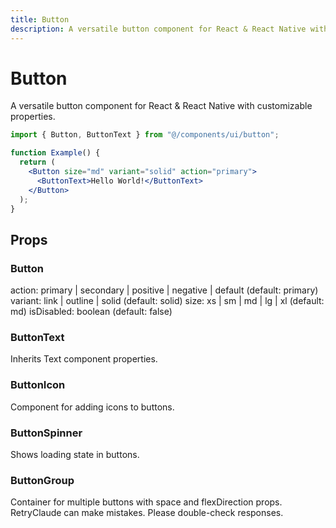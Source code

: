 ```yaml
---
title: Button
description: A versatile button component for React & React Native with customizable properties.
---
```


# Button

A versatile button component for React & React Native with customizable properties.

```jsx
import { Button, ButtonText } from "@/components/ui/button";

function Example() {
  return (
    <Button size="md" variant="solid" action="primary">
      <ButtonText>Hello World!</ButtonText>
    </Button>
  );
}
```

## Props

### Button

action: primary | secondary | positive | negative | default (default: primary)
variant: link | outline | solid (default: solid)
size: xs | sm | md | lg | xl (default: md)
isDisabled: boolean (default: false)

### ButtonText

Inherits Text component properties.

### ButtonIcon

Component for adding icons to buttons.

### ButtonSpinner

Shows loading state in buttons.

### ButtonGroup

Container for multiple buttons with space and flexDirection props.
RetryClaude can make mistakes. Please double-check responses.
